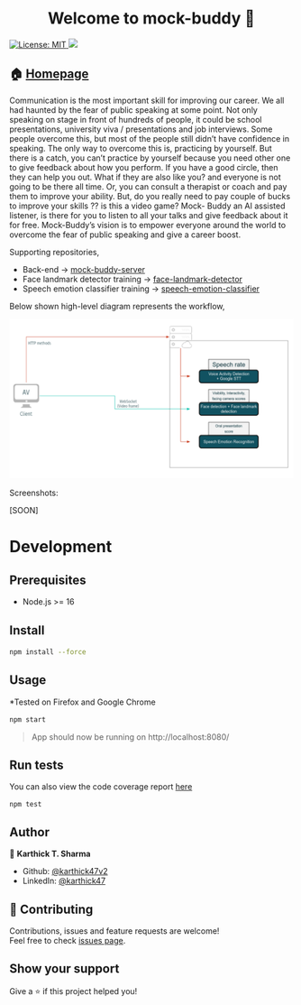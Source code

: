 <h1 align="center">Welcome to mock-buddy 👋</h1>
<p>
  <a href="#" target="_blank">
    <img alt="License: MIT" src="https://img.shields.io/badge/License-MIT license-yellow.svg" />
  </a>
  <a href="https://codecov.io/gh/Karthick47v2/mock-buddy" > 
    <img src="https://codecov.io/gh/Karthick47v2/mock-buddy/branch/main/graph/badge.svg?token=UYEV5I2UK9"/> 
  </a>
</p>

## 🏠 [Homepage](https://Karthick47v2.github.io/mock-buddy)

Communication is the most important skill for improving our career. We all had haunted by the fear of public speaking at some point. Not only speaking on stage in front of hundreds of people, it could be school presentations, university viva / presentations and job interviews. Some people overcome this, but most of the people still didn’t have confidence in speaking. The only way to overcome this is, practicing by yourself. But there is a catch, you can’t practice by yourself because you need other one to give feedback about how you perform. If you have a good circle, then they can help you out. What if they are also like you? and everyone is not going to be there all time. Or, you can consult a therapist or coach and pay them to improve your ability. But, do you really need to pay couple of bucks to improve your skills ?? is this a video game? Mock- Buddy an AI assisted listener, is there for you to listen to all your talks and give feedback about it for free. Mock-Buddy’s vision is to empower everyone around the world to overcome the fear of public speaking and give a career boost.

Supporting repositories,

- Back-end -> [mock-buddy-server](https://github.com/Karthick47v2/mock-buddy-server)
- Face landmark detector training -> [face-landmark-detector](https://github.com/Karthick47v2/face-landmark-detector)
- Speech emotion classifier training -> [speech-emotion-classifier](https://github.com/Karthick47v2/speech-emotion-classifier)

Below shown high-level diagram represents the workflow,

<img src="img/hld.png" alt="HLD" style="width: 900px"/>

Screenshots:

[SOON]

# Development

## Prerequisites

- Node.js >= 16

## Install

```sh
npm install --force
```

## Usage

\*Tested on Firefox and Google Chrome

```sh
npm start
```

> App should now be running on http://localhost:8080/

## Run tests

You can also view the code coverage report [here](https://app.codecov.io/gh/Karthick47v2/mock-buddy)

```
npm test
```

## Author

👤 **Karthick T. Sharma**

- Github: [@karthick47v2](https://github.com/karthick47v2)
- LinkedIn: [@karthick47](https://linkedin.com/in/karthick47)

## 🤝 Contributing

Contributions, issues and feature requests are welcome!<br />Feel free to check [issues page](https://github.com/Karthick47v2/mock-buddy/issues).

## Show your support

Give a ⭐️ if this project helped you!
